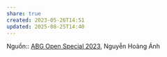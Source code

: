 ```yaml
---
share: true
created: 2023-05-26T14:51
updated: 2025-08-25T14:40
---
```

Nguồn:: [ABG Open Special 2023](ABG%20Open%20Special%202023.md), Nguyễn Hoàng Ánh

